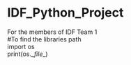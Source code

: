 # IDF_Python_Project
For the members of IDF Team 1  
#To find the libraries path  
import os  
print(os.\__file__)  
